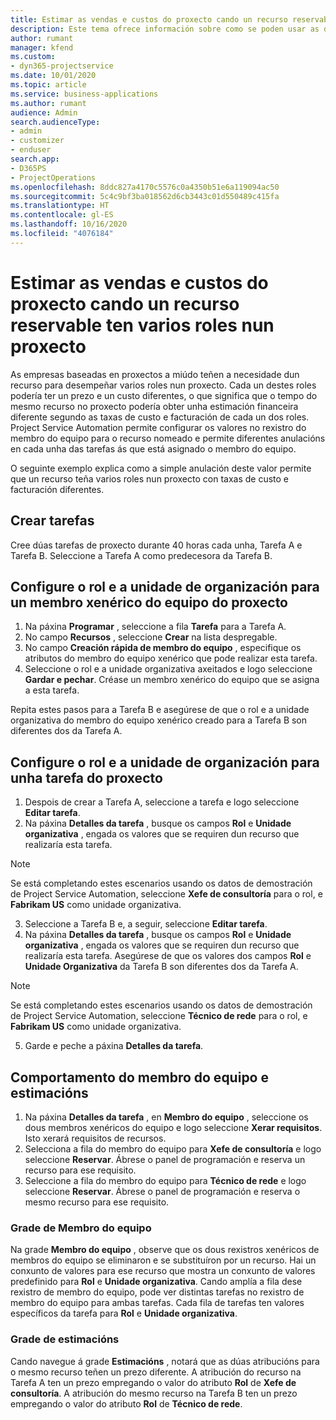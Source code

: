 ```yaml
---
title: Estimar as vendas e custos do proxecto cando un recurso reservable ten varios roles nun proxecto
description: Este tema ofrece información sobre como se poden usar as dimensións de prezos para prestar asistencia de prezos e custos para un recurso que teña varios roles nun proxecto.
author: rumant
manager: kfend
ms.custom:
- dyn365-projectservice
ms.date: 10/01/2020
ms.topic: article
ms.service: business-applications
ms.author: rumant
audience: Admin
search.audienceType:
- admin
- customizer
- enduser
search.app:
- D365PS
- ProjectOperations
ms.openlocfilehash: 8ddc827a4170c5576c0a4350b51e6a119094ac50
ms.sourcegitcommit: 5c4c9bf3ba018562d6cb3443c01d550489c415fa
ms.translationtype: HT
ms.contentlocale: gl-ES
ms.lasthandoff: 10/16/2020
ms.locfileid: "4076184"
---
```

# <a name="estimate-project-sales-and-costs-when-a-bookable-resource-fills-mulitple-roles-on-a-project"></a>Estimar as vendas e custos do proxecto cando un recurso reservable ten varios roles nun proxecto 

As empresas baseadas en proxectos a miúdo teñen a necesidade dun recurso para desempeñar varios roles nun proxecto. Cada un destes roles podería ter un prezo e un custo diferentes, o que significa que o tempo do mesmo recurso no proxecto podería obter unha estimación financeira diferente segundo as taxas de custo e facturación de cada un dos roles. Project Service Automation permite configurar os valores no rexistro do membro do equipo para o recurso nomeado e permite diferentes anulacións en cada unha das tarefas ás que está asignado o membro do equipo.

O seguinte exemplo explica como a simple anulación deste valor permite que un recurso teña varios roles nun proxecto con taxas de custo e facturación diferentes.

## <a name="create-tasks"></a>Crear tarefas
Cree dúas tarefas de proxecto durante 40 horas cada unha, Tarefa A e Tarefa B. Seleccione a Tarefa A como predecesora da Tarefa B.

## <a name="set-up-role-and-organization-unit-for-a-generic-project-team-member"></a>Configure o rol e a unidade de organización para un membro xenérico do equipo do proxecto

1. Na páxina **Programar** , seleccione a fila **Tarefa** para a Tarefa A. 
2. No campo **Recursos** , seleccione **Crear** na lista despregable.
3. No campo **Creación rápida de membro do equipo** , especifique os atributos do membro do equipo xenérico que pode realizar esta tarefa.
4. Seleccione o rol e a unidade organizativa axeitados e logo seleccione **Gardar e pechar**. Créase un membro xenérico do equipo que se asigna a esta tarefa. 

Repita estes pasos para a Tarefa B e asegúrese de que o rol e a unidade organizativa do membro do equipo xenérico creado para a Tarefa B son diferentes dos da Tarefa A. 

## <a name="set-up-role-and-organization-unit-for-a-project-task"></a>Configure o rol e a unidade de organización para unha tarefa do proxecto

1. Despois de crear a Tarefa A, seleccione a tarefa e logo seleccione **Editar tarefa**.
2. Na páxina **Detalles da tarefa** , busque os campos **Rol** e **Unidade organizativa** , engada os valores que se requiren dun recurso que realizaría esta tarefa. 

  > [!NOTE]
  > Se está completando estes escenarios usando os datos de demostración de Project Service Automation, seleccione **Xefe de consultoría** para o rol, e **Fabrikam US** como unidade organizativa.

3. Seleccione a Tarefa B e, a seguir, seleccione **Editar tarefa**.
4. Na páxina **Detalles da tarefa** , busque os campos **Rol** e **Unidade organizativa** , engada os valores que se requiren dun recurso que realizaría esta tarefa. Asegúrese de que os valores dos campos **Rol** e **Unidade Organizativa** da Tarefa B son diferentes dos da Tarefa A. 

  > [!NOTE]
  > Se está completando estes escenarios usando os datos de demostración de Project Service Automation, seleccione **Técnico de rede** para o rol, e **Fabrikam US** como unidade organizativa.

5. Garde e peche a páxina **Detalles da tarefa**. 

## <a name="team-member-and-estimates-behaviour"></a>Comportamento do membro do equipo e estimacións 

1. Na páxina **Detalles da tarefa** , en **Membro do equipo** , seleccione os dous membros xenéricos do equipo e logo seleccione **Xerar requisitos**. Isto xerará requisitos de recursos. 
2. Selecciona a fila do membro do equipo para **Xefe de consultoría** e logo seleccione **Reservar**. Ábrese o panel de programación e reserva un recurso para ese requisito.
3. Seleccione a fila do membro do equipo para **Técnico de rede** e logo seleccione **Reservar**. Ábrese o panel de programación e reserva o mesmo recurso para ese requisito.

### <a name="team-member-grid"></a>Grade de Membro do equipo 
Na grade **Membro do equipo** , observe que os dous rexistros xenéricos de membros do equipo se eliminaron e se substituíron por un recurso. Hai un conxunto de valores para ese recurso que mostra un conxunto de valores predefinido para **Rol** e **Unidade organizativa**.
Cando amplía a fila dese rexistro de membro do equipo, pode ver distintas tarefas no rexistro de membro do equipo para ambas tarefas. Cada fila de tarefas ten valores específicos da tarefa para **Rol** e **Unidade organizativa**. 

### <a name="estimates-grid"></a>Grade de estimacións 
Cando navegue á grade **Estimacións** , notará que as dúas atribucións para o mesmo recurso teñen un prezo diferente.
A atribución do recurso na Tarefa A ten un prezo empregando o valor do atributo **Rol** de **Xefe de consultoría**. A atribución do mesmo recurso na Tarefa B ten un prezo empregando o valor do atributo **Rol** de **Técnico de rede**.





